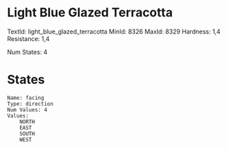 # Light Blue Glazed Terracotta
TextId: light_blue_glazed_terracotta
MinId: 8326
MaxId: 8329
Hardness: 1,4
Resistance: 1,4

Num States: 4
# States
```
Name: facing
Type: direction
Num Values: 4
Values:
    NORTH
    EAST
    SOUTH
    WEST
```